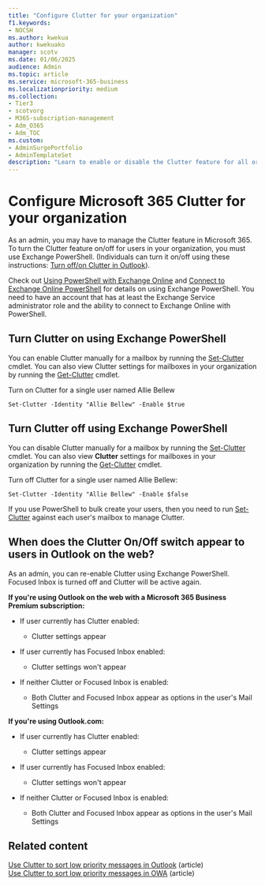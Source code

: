 ```yaml
---
title: "Configure Clutter for your organization"
f1.keywords:
- NOCSH
ms.author: kwekua
author: kwekuako
manager: scotv
ms.date: 01/06/2025
audience: Admin
ms.topic: article
ms.service: microsoft-365-business
ms.localizationpriority: medium
ms.collection:
- Tier3
- scotvorg 
- M365-subscription-management 
- Adm_O365
- Adm_TOC
ms.custom: 
- AdminSurgePortfolio
- AdminTemplateSet
description: "Learn to enable or disable the Clutter feature for all or specific users in your organization, using Exchange PowerShell. "
---
```


# Configure Microsoft 365 Clutter for your organization
  
As an admin, you may have to manage the Clutter feature in Microsoft 365. To turn the Clutter feature on/off for users in your organization, you must use Exchange PowerShell. (Individuals can turn it on/off using these instructions: [Turn off/on Clutter in Outlook](https://support.microsoft.com/office/a9c72a77-1bc4-40e6-ba6d-103c1d1aba4c)).
  
Check out [Using PowerShell with Exchange Online](/powershell/exchange/exchange-online-powershell) and [Connect to Exchange Online PowerShell](/powershell/exchange/connect-to-exchange-online-powershell) for details on using Exchange PowerShell. You need to have an account that has at least the Exchange Service administrator role and the ability to connect to Exchange Online with PowerShell.
  
## Turn Clutter on using Exchange PowerShell

You can enable Clutter manually for a mailbox by running the [Set-Clutter](/powershell/module/exchange/set-clutter) cmdlet. You can also view Clutter settings for mailboxes in your organization by running the [Get-Clutter](/powershell/module/exchange/get-clutter) cmdlet.
  
Turn on Clutter for a single user named Allie Bellew

`Set-Clutter -Identity "Allie Bellew" -Enable $true`

## Turn Clutter off using Exchange PowerShell

You can disable Clutter manually for a mailbox by running the [Set-Clutter](/powershell/module/exchange/set-clutter) cmdlet. You can also view **Clutter** settings for mailboxes in your organization by running the [Get-Clutter](/powershell/module/exchange/get-clutter) cmdlet.
  
Turn off Clutter for a single user named Allie Bellew:

`Set-Clutter -Identity "Allie Bellew" -Enable $false`

If you use PowerShell to bulk create your users, then you need to run [Set-Clutter](/powershell/module/exchange/set-clutter) against each user's mailbox to manage Clutter.
  
## When does the Clutter On/Off switch appear to users in Outlook on the web?

As an admin, you can re-enable Clutter using Exchange PowerShell. Focused Inbox is turned off and Clutter will be active again.
  
 **If you're using Outlook on the web with a Microsoft 365 Business Premium subscription:**
  
- If user currently has Clutter enabled:

  - Clutter settings appear

- If user currently has Focused Inbox enabled:

  - Clutter settings won't appear

- If neither Clutter or Focused Inbox is enabled:

  - Both Clutter and Focused Inbox appear as options in the user's Mail Settings

 **If you're using Outlook.com:**
  
- If user currently has Clutter enabled:

  - Clutter settings appear

- If user currently has Focused Inbox enabled:

  - Clutter settings won't appear

- If neither Clutter or Focused Inbox is enabled:

  - Both Clutter and Focused Inbox appear as options in the user's Mail Settings

## Related content

[Use Clutter to sort low priority messages in Outlook](https://support.microsoft.com/office/7b50c5db-7704-4e55-8a1b-dfc7bf1eafa0) (article)\
[Use Clutter to sort low priority messages in OWA](https://support.microsoft.com/office/fe4d64ca-bf73-48f1-91b4-9a659e008bce) (article)
